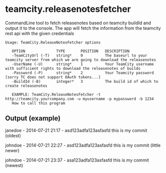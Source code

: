 # teamcity.releasenotesfetcher

CommandLine tool to fetch releasenotes based on teamcity buildId and output it to the console. The app will fetch the information from the teamcity rest api with the given credentials

```
Usage: TeamCity.ReleaseNotesFetcher options

   OPTION              TYPE       POSITION   DESCRIPTION
   -TeamCityUrl (-T)   string*    0          The baseurl to your teamcity server from which we are going to download the releasenotes
   -UserName (-U)      string*    1          Your TeamCity username with sufficient rights to download the releasenotes of builds
   -Password (-P)      string*    2          Your Teamcity password [sorry TC does not support OAuth tokens...]
   -BuildId (-B)       integer*   3          The build id of which to create releasenotes

   EXAMPLE: TeamCity.ReleaseNotesFetcher -t http://teamcity.yourcompany.com -u myusername -p mypassword -b 1234
   How to call this program
```

## Output (example)

janedoe - 2014-07-21 21:17 - asd123adfa123asfasfd
this is my commit (oldest)

johndoe - 2014-07-21 22:27 - asd123adfa123asfasfd
this is my commit (little newer)

johndoe - 2014-07-21 23:37 - asa123adfa123asfasfd
this is my commit (newest)